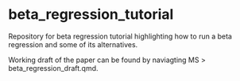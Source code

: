 # beta_regression_tutorial
Repository for beta regression tutorial highlighting how to run a beta regression and some of its alternatives.

Working draft of the paper can be found by naviagting MS > beta_regression_draft.qmd. 
